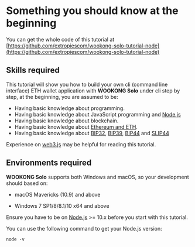 # Something you should know at the beginning

You can get the whole code of this tutorial at [https://github.com/extropiescom/wookong-solo-tutorial-node](https://github.com/extropiescom/wookong-solo-tutorial-node)


## Skills required

This tutorial will show you how to build your own cli (command line interface) ETH wallet application with **WOOKONG Solo** under cli step by step, at the beginning, you are assumed to be:

* Having basic knowledge about programming.
* Having basic knowledge about JavaScript programming and [Node.js](https://nodejs.org/)
* Having basic knowledge about blockchain.
* Having basic knowledge about [Ethereum and ETH](https://ethereum.org/). 
* Having basic knowledge about [BIP32](https://github.com/bitcoin/bips/blob/master/bip-0032.mediawiki), [BIP39](https://github.com/bitcoin/bips/blob/master/bip-0039.mediawiki), [BIP44](https://github.com/bitcoin/bips/blob/master/bip-0044.mediawiki) and [SLIP44](https://github.com/satoshilabs/slips/blob/master/slip-0044.md)

Experience on [web3.js](https://github.com/ethereum/web3.js) may be helpful for reading this tutorial.

## Environments required

**WOOKONG Solo** supports both Windows and macOS, so your development should based on:

* macOS Mavericks (10.9) and above

* Windows 7 SP1/8/8.1/10 x64 and above

Ensure you have to be on [Node.js](https://nodejs.org/) >= 10.x before you start with this tutorial.

You can use the following command to get your Node.js version:

```shell
node -v
```